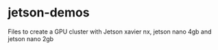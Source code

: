 # jetson-demos
Files to create a GPU cluster with Jetson xavier nx, jetson nano 4gb and jetson nano 2gb
